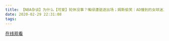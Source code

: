 ```yaml
---
title: 【NBA杂谈】为什么【可爱】轮休没事？嘴绿遭驱逐出场；姆斯偷笑｜AD撞到的女球迷真胸
date: 2020-02-29 22:31:08
tags:
---
```


<a href="https://www.weibo.com/tv/v/IwuqmifqL?fid=1034:4477430283567124" target="_blank">在线观看</a>

